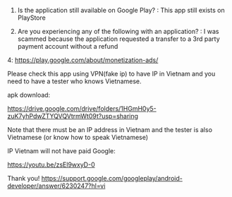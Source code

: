 1. Is the application still available on Google Play? : This app still exists on PlayStore

3. Are you experiencing any of the following with an application? : I was scammed because the application requested a transfer to a 3rd party payment account without a refund

4: https://play.google.com/about/monetization-ads/

 Please check this app using VPN(fake ip) to have IP in Vietnam and you need to have a tester who knows Vietnamese.

apk download:

https://drive.google.com/drive/folders/1HGmH0y5-zuK7yhPdwZTYQVQVtrmWt09t?usp=sharing

Note that there must be an IP address in Vietnam and the tester is also Vietnamese (or know how to speak Vietnamese)

IP Vietnam will not have paid Google: 

https://youtu.be/zsEl9wxyD-0

Thank you!
https://support.google.com/googleplay/android-developer/answer/6230247?hl=vi
